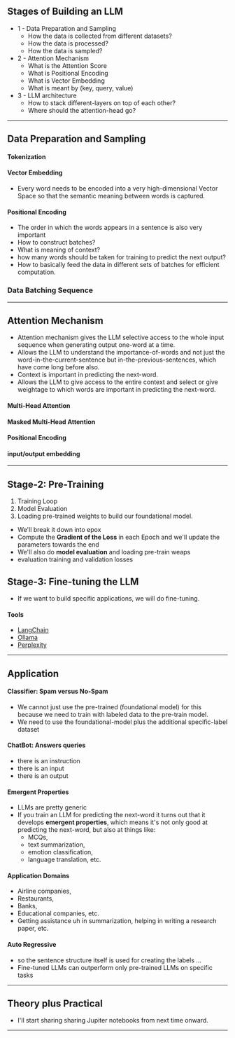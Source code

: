 ## Stages of Building an LLM
* 1 - Data Preparation and Sampling
  * How the data is collected from different datasets?
  * How the data is processed?
  * How the data is sampled?
* 2 - Attention Mechanism
  * What is the Attention Score
  * What is Positional Encoding
  * What is Vector Embedding
  * What is meant by (key, query, value)
* 3 - LLM architecture
  * How to stack different-layers on top of each other?
  * Where should the attention-head go?

****

## Data Preparation and Sampling

#### Tokenization

#### Vector Embedding
* Every word needs to be encoded into a very high-dimensional Vector Space so that the semantic meaning between words is captured.

#### Positional Encoding
* The order in which the words appears in a sentence is also very important
*  How to construct batches?
*  What is meaning of context?
*  how many words should be taken for training to predict the next output?
*  How to basically feed the data in different sets of batches for efficient computation.

### Data Batching Sequence

***

## Attention Mechanism
* Attention mechanism gives the LLM selective access to the whole input sequence when generating output one-word at a time.
* Allows the LLM to understand the importance-of-words and not just the word-in-the-current-sentence but in-the-previous-sentences, which have come long before also.
* Context is important in predicting the next-word.
* Allows the LLM to give access to the entire context and select or give weightage to which words are important in predicting the next-word.
####        Multi-Head Attention
#### Masked Multi-Head Attention
#### Positional Encoding
#### input/output embedding 

***

## Stage-2: Pre-Training
1. Training Loop
2. Model Evaluation
3. Loading pre-trained weights to build our foundational model.

* We'll break it down into epox
* Compute the __Gradient of the Loss__ in each Epoch and we'll update the parameters towards the end
* We'll also do __model evaluation__ and loading pre-train weaps
* evaluation training and validation losses

## Stage-3: Fine-tuning the LLM
* If we want to build specific applications, we will do fine-tuning.

#### Tools
*  [LangChain](https://www.langchain.com/)
*  [Ollama](https://ollama.com/)  
*  [Perplexity](https://www.perplexity.ai/)

***

## Application
#### Classifier: Spam versus No-Spam
* We cannot just use the pre-trained (foundational model) for this because we need to train with labeled data to the pre-train model.
*  We need to use the foundational-model plus the additional specific-label dataset

#### ChatBot: Answers queries
* there is an instruction
* there is an input
* there is an output

#### Emergent Properties
* LLMs are pretty generic
* If you train an LLM for predicting the next-word it turns out that it develops __emergent properties__, which means it's not only good at predicting the next-word, but also at things like:
  * MCQs,
  * text summarization,
  * emotion classification,
  * language translation, etc.

#### Application Domains
* Airline companies,
* Restaurants,
* Banks,
* Educational companies, etc.
* Getting assistance uh in summarization, helping in writing a research paper, etc.

#### Auto Regressive
* so the sentence structure itself is used for creating the labels ...
* Fine-tuned LLMs can outperform only pre-trained LLMs on specific tasks

***

## Theory plus Practical
* I'll start sharing sharing Jupiter notebooks from next time onward.

***





